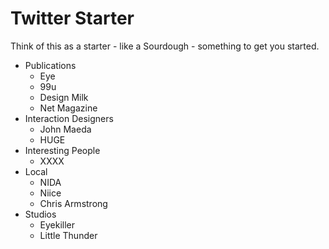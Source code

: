 Twitter Starter
===============

Think of this as a starter - like a Sourdough - something to get you started.

+ Publications
  + Eye
  + 99u
  + Design Milk
  + Net Magazine
+ Interaction Designers
  + John Maeda
  + HUGE
+ Interesting People
  + XXXX
+ Local
  + NIDA
  + Niice
  + Chris Armstrong
+ Studios
  + Eyekiller
  + Little Thunder